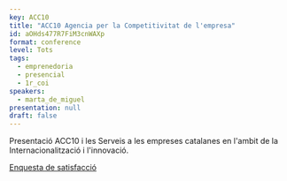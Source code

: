 ```yaml
---
key: ACC10
title: "ACC10 Agencia per la Competitivitat de l'empresa"
id: aOHds477R7FiM3cnWAXp
format: conference
level: Tots
tags:
  - emprenedoria
  - presencial
  - 1r_coi
speakers:
  - marta_de_miguel
presentation: null
draft: false
---
```


Presentació ACC10 i les Serveis a les empreses  catalanes en l'ambit de la Internacionalització i l'innovació.

[Enquesta de satisfacció](https://docs.google.com/forms/d/e/1FAIpQLSeaEJ7Z_TuZAiN9SHlCEm8D34vKncX_NTlSpo0B4y6sAy1gRw/viewform?usp=sf_link)